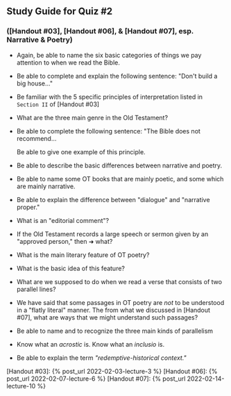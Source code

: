 ## Study Guide for Quiz #2

### ([Handout #03], [Handout #06], & [Handout #07], esp. Narrative & Poetry)

- Again, be able to name the six basic categories of things we pay attention to when we read the Bible.

- Be able to complete and explain the following sentence: "Don't build a big house..."

- Be familiar with the 5 specific principles of interpretation listed in `Section II` of [Handout #03]

- What are the three main genre in the Old Testament?

- Be able to complete the following sentence: "The Bible does not recommend...

  Be able to give one example of this principle.

- Be able to describe the basic differences between narrative and poetry.

- Be able to name some OT books that are mainly poetic, and some which are mainly narrative.

- Be able to explain the difference between "dialogue" and "narrative proper."

- What is an "editorial comment"?

- If the Old Testament records a large speech or sermon given by an "approved person," then ➜ what?

- What is the main literary feature of OT poetry?

- What is the basic idea of this feature?

- What are we supposed to do when we read a verse that consists of two parallel lines?

- We have said that some passages in OT poetry are _not_ to be understood in a "flatly literal" manner. The from what we discussed in [Handout #07], what are ways that we might understand such passages?

- Be able to name and to recognize the three main kinds of parallelism

- Know what an _acrostic_ is. Know what an _inclusio_ is.

- Be able to explain the term _"redemptive-historical context."_

[Handout #03]: {% post_url 2022-02-03-lecture-3 %}
[Handout #06]: {% post_url 2022-02-07-lecture-6 %}
[Handout #07]: {% post_url 2022-02-14-lecture-10 %}